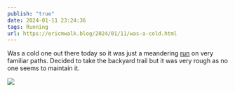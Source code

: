 ```yaml
---
publish: "true"
date: 2024-01-11 23:24:36
tags: Running
url: https://ericmwalk.blog/2024/01/11/was-a-cold.html
---
```


Was a cold one out there today so it was just a meandering [run](https://strava.com/activities/10539170584)  on very familiar paths. Decided to take the backyard trail but it was very rough as no one seems to maintain it.

![](https://ericmwalk.blog/uploads/2024/img-7486.jpeg)